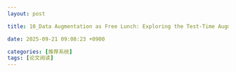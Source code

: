 ```yaml
---
layout: post

title: 10_Data Augmentation as Free Lunch: Exploring the Test-Time Augmentation for Sequential Recommendation

date: 2025-09-21 09:08:23 +0900

categories: [推荐系统]
tags: [论文阅读]
---
```


